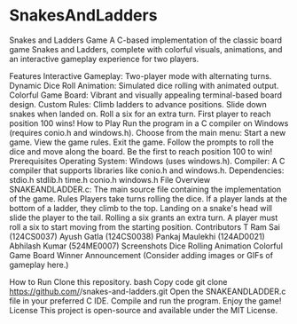 # SnakesAndLadders
Snakes and Ladders Game
A C-based implementation of the classic board game Snakes and Ladders, complete with colorful visuals, animations, and an interactive gameplay experience for two players.

Features
Interactive Gameplay: Two-player mode with alternating turns.
Dynamic Dice Roll Animation: Simulated dice rolling with animated output.
Colorful Game Board: Vibrant and visually appealing terminal-based board design.
Custom Rules:
Climb ladders to advance positions.
Slide down snakes when landed on.
Roll a six for an extra turn.
First player to reach position 100 wins!
How to Play
Run the program in a C compiler on Windows (requires conio.h and windows.h).
Choose from the main menu:
Start a new game.
View the game rules.
Exit the game.
Follow the prompts to roll the dice and move along the board.
Be the first to reach position 100 to win!
Prerequisites
Operating System: Windows (uses windows.h).
Compiler: A C compiler that supports libraries like conio.h and windows.h.
Dependencies:
stdio.h
stdlib.h
time.h
conio.h
windows.h
File Overview
SNAKEANDLADDER.c: The main source file containing the implementation of the game.
Rules
Players take turns rolling the dice.
If a player lands at the bottom of a ladder, they climb to the top.
Landing on a snake's head will slide the player to the tail.
Rolling a six grants an extra turn.
A player must roll a six to start moving from the starting position.
Contributors
T Ram Sai (124CS0037)
Ayush Gatla (124CS0038)
Pankaj Maulekhi (124AD0021)
Abhilash Kumar (524ME0007)
Screenshots
Dice Rolling Animation
Colorful Game Board
Winner Announcement
(Consider adding images or GIFs of gameplay here.)

How to Run
Clone this repository.
bash
Copy code
git clone https://github.com/<your-username>/snakes-and-ladders.git
Open the SNAKEANDLADDER.c file in your preferred C IDE.
Compile and run the program.
Enjoy the game!
License
This project is open-source and available under the MIT License.
